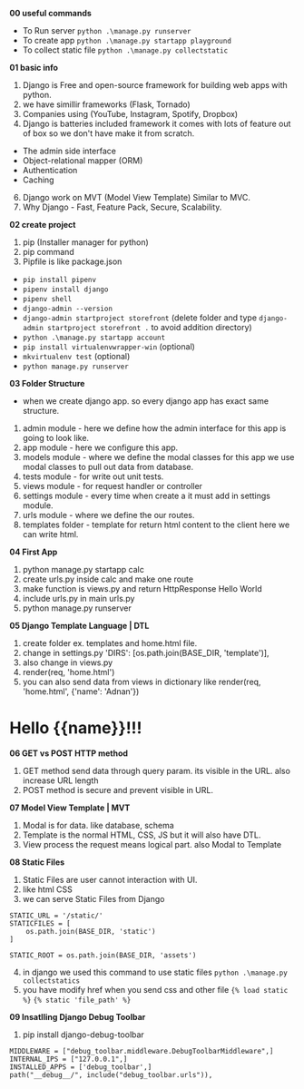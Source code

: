 **00 useful commands**

- To Run server `python .\manage.py runserver`
- To create app `python .\manage.py startapp playground`
- To collect static file `python .\manage.py collectstatic`

**01 basic info**

1. Django is Free and open-source framework for building web apps with python.
2. we have simillir frameworks (Flask, Tornado)
3. Companies using (YouTube, Instagram, Spotify, Dropbox)
4. Django is batteries included framework it comes with lots of feature out of box so we don't have make it from scratch.
 - The admin side interface
 - Object-relational mapper (ORM)
 - Authentication
 - Caching
6. Django work on MVT (Model View Template) Similar to MVC.
7. Why Django - Fast, Feature Pack, Secure, Scalability.

**02 create project**

1. pip (Installer manager for python)
2. pip command
3. Pipfile is like package.json

- `pip install pipenv`
- `pipenv install django`
- `pipenv shell`
- `django-admin --version`
- `django-admin startproject storefront` (delete folder and type `django-admin startproject storefront .` to avoid addition directory)
- `python .\manage.py startapp account`
- `pip install virtualenvwrapper-win` (optional)
- `mkvirtualenv test` (optional)
- `python manage.py runserver`

**03 Folder Structure**
- when we create django app. so every django app has exact same structure.
1. admin module - here we define how the admin interface for this app is going to look like.
2. app module - here we configure this app.
3. models module - where we define the modal classes for this app we use modal classes to pull out data from database.
4. tests module - for write out unit tests.
5. views module - for request handler or controller
6. settings module - every time when create a it must add in settings module.
7. urls module - where we define the our routes.
8. templates folder - template for return html content to the client here we can write html.

**04 First App**

1. python manage.py startapp calc
2. create urls.py inside calc and make one route
3. make function is views.py and return HttpResponse Hello World
4. include urls.py in main urls.py
5. python manage.py runserver

**05 Django Template Language | DTL**

1. create folder ex. templates and home.html file.
2. change in settings.py
   'DIRS': [os.path.join(BASE_DIR, 'template')],
3. also change in views.py
4. render(req, 'home.html')
5. you can also send data from views in dictionary like
render(req, 'home.html', {'name': 'Adnan'})
<h1>Hello {{name}}!!!</h1>

**06 GET vs POST HTTP method**

1. GET method send data through query param. its visible in the URL. also increase URL length
2. POST method is secure and prevent visible in URL.

**07 Model View Template | MVT**

1. Modal is for data. like database, schema
2. Template is the normal HTML, CSS, JS but it will also have DTL.
3. View process the request means logical part. also Modal to Template

**08 Static Files**

1. Static Files are user cannot interaction with UI.
2. like html CSS
3. we can serve Static Files from Django

```
STATIC_URL = '/static/'
STATICFILES = [
    os.path.join(BASE_DIR, 'static')
]

STATIC_ROOT = os.path.join(BASE_DIR, 'assets')
```

4. in django we used this command to use static files
   `python .\manage.py collectstatics`
5. you have modify href when you send css and other file
   `{% load static %}`
   `{% static 'file_path' %}`


**09 Insatlling Django Debug Toolbar**
1.  pip install django-debug-toolbar
 ```
MIDDLEWARE = ["debug_toolbar.middleware.DebugToolbarMiddleware",]
INTERNAL_IPS = ["127.0.0.1",]
INSTALLED_APPS = ['debug_toolbar',]
path("__debug__/", include("debug_toolbar.urls")),
```
